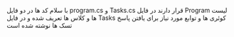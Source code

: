 با سلام 
کد ها در دو فایل program.cs و Tasks.cs قرار دارند 
در فایل Program لیست ها و کلاس ها تعریف شده و در فایل Tasks کوئری ها و توابع مورد نیاز برای یافتن پاسخ تسک ها نوشته شده است 

